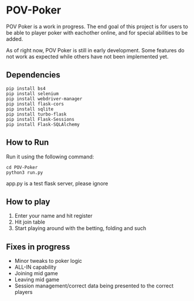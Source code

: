 # POV-Poker
POV Poker is a work in progress. The end goal of this project is for users to be able to player poker with eachother online, and for special abilities to be added.

As of right now, POV Poker is still in early development. Some features do not work as expected while others have not been implemented yet. 

## Dependencies
```console
pip install bs4
pip install selenium
pip install webdriver-manager
pip install flask-cors
pip install sqlite
pip install turbo-flask
pip install Flask-Sessions
pip install Flask-SQLAlchemy
```

## How to Run
Run it using the following command:
```console
cd POV-Poker
python3 run.py
```
app.py is a test flask server, please ignore

## How to play
1. Enter your name and hit register
2. Hit join table
3. Start playing around with the betting, folding and such

## Fixes in progress
* Minor tweaks to poker logic
* ALL-IN capability
* Joining mid game
* Leaving mid game
* Session management/correct data being presented to the correct players
